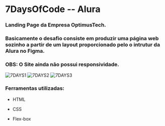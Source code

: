 # 7DaysOfCode -- Alura
### Landing Page da Empresa OptimusTech.
### Basicamente o desafio consiste em produzir uma página web sozinho a partir de um layout proporcionado pelo o intrutur da Alura no Figma.
### OBS: O Site ainda não possui responsividade.

![7DAYS1](https://github.com/Quezad4/7daysofcode/assets/105978156/8c87cac2-3586-4603-87a6-66ff173a5eac)
![7DAYS2](https://github.com/Quezad4/7daysofcode/assets/105978156/1acc2216-2986-4717-b86f-b7d9dd9df5cb)
![7DAYS3](https://github.com/Quezad4/7daysofcode/assets/105978156/efd663f7-b634-444b-a372-a60de244cc9d)

### Ferramentas utilizadas:

* HTML

* CSS

* Flex-box
